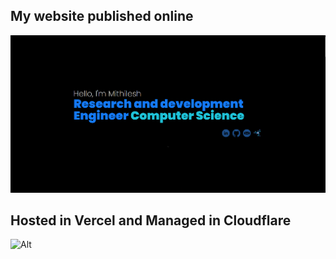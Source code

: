 ## My website published online 

![title-pic](https://github.com/kingsmen732/Resume-OTA/blob/main/demo.png)

## Hosted in Vercel and Managed in Cloudflare

![Alt](https://repobeats.axiom.co/api/embed/59fb70ef9925322b5d44fe233c50f5114897a887.svg "Repobeats analytics image")
